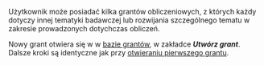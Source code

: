 Użytkownik może posiadać kilka grantów obliczeniowych, z których każdy
dotyczy innej tematyki badawczej lub rozwijania szczególnego tematu w
zakresie prowadzonych dotychczas obliczeń.

Nowy grant otwiera się w w [bazie
grantów](https://granty.icm.edu.pl/IcmGrants/), w zakładce ***Utwórz
grant***. Dalsze kroki są identyczne jak przy [otwieraniu pierwszego
grantu](./jak_wystapic_o_grant_obliczeniowy.md).